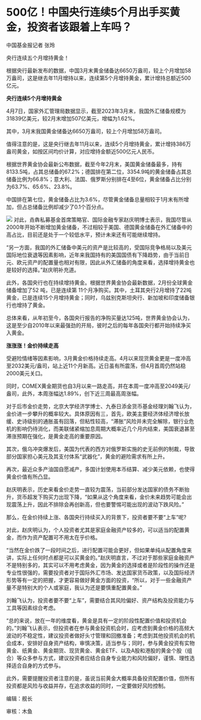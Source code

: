 # 500亿！中国央行连续5个月出手买黄金，投资者该跟着上车吗？

中国基金报记者 张玲

央行连续五个月增持黄金！

根据央行最新发布的数据，中国3月末黄金储备达6650万盎司，较上个月增加58万盎司，这是继去年11月增持以来，连续第5个月增持黄金，累计增持总额近500亿元。

**央行连续5个月增持黄金**

4月7日，国家外汇管理局数据显示，截至2023年3月末，我国外汇储备规模为31839亿美元，较2月末增加507亿美元，增幅为1.62%。

其中，3月末我国黄金储备达6650万盎司，较上个月增加58万盎司。

值得注意的是，这是央行继去年11月以来，连续5个月增持黄金，累计增持386万盎司黄金，如按区间均价计算，对应增持金额近500亿元人民币。

根据世界黄金协会最新公布数据，截至今年2月末，美国黄金储备最多，持有8133.5吨，占其总储备的67.2%；德国排在第二位，3354.9吨的黄金储备占其总储备比例为66.8%；意大利、法国、俄罗斯分别排在4至6位，黄金储备占比分别为63.7%、65.6%、23.8%。

中国排在第七位，黄金储备占比为3.6%，尽管黄金储备总量相较于1月末有所增加，但占总储备比例却减少了0.1个百分点。

![](https://inews.gtimg.com/newsapp_bt/0/15773162220/1000)
对此，垚犇私募基金首席策略官、国际金融专家赵庆明博士表示，我国尽管从2000年开始不断增加黄金储备，不过相较于美国、德国黄金储备在外汇储备中的高占比，目前还是处于一个较低水平，预计未来还有可能继续增持。

“另一方面，我国的外汇储备中美元的资产是比较高的，受国际竞争格局以及美元国际地位衰退等因素影响，近年来我国持有的美国国债有下降趋势，由于当前日元、欧元资产的配置量也相对有限，因此从外汇储备的角度来看，选择增持黄金也是较好的选择。”赵庆明补充道。

此外，各国央行也在持续增持黄金。根据世界黄金协会最新数据，2月份全球黄金储备增加了52 吨，已是连续第
11个月净购买。其中，土耳其央行2月增持了22吨黄金，已是连续15个月增持黄金；同时，乌兹别克斯坦央行、新加坡和印度储备银行也增持了黄金。

总体来看，从年初至今，各国央行报告的净购买量达125吨，世界黄金协会认为，这是至少自2010年以来最强劲的开局，彼时之后的每年各国央行都开始持续净买入黄金。

**涨涨涨！金价持续走高**

受避险情绪等因素影响，3月黄金价格持续走高。4月以来现货黄金更是一度冲高至2032美元/盎司，站上近11个月新高。近日虽有所震荡，但4月首周仍然站稳2000美元关口。

同时，COMEX黄金期货也自3月以来一路走高，并在本周一度冲高至2049美元/盎司，此外，本周涨幅达1.89%，创下近三周最高周涨幅。

对于后市金价走势，北京大学经济学博士、九泰日添金货币基金经理刘翰飞认为，金价进一步攀升的概率较大。具体原因有三，首先，欧美主要经济体经济增长放缓、史诗级别的通胀虽有回落，但粘性较高，“滞胀”风险并未完全解除，银行业危机的影响仍待消化，而美联储紧缩加息周期大概率近几个月内结束，美国衰退甚至滞涨预期在强化，是黄金走高的重要原因。

其次，俄乌冲突爆发后，美国为代表的西方对俄罗斯实施的史无前例的制裁，导致部分国家担心美元及其支付体系“武器化”，黄金的避险需求有所上升。

再次，最近众多产油国自愿减产，多国计划使用本币结算、减少美元依赖，也使得黄金价值有所凸显。

赵庆明表示，历史来看金价走势一直较为震荡，当前部分发达国家的债务不断抬升，货币超发下购买力出现下降，“如果从这个角度来看，金价未来趋势可能会出现震荡上升，因此不排除会再创新高，但也要警惕可能出现的波动下跌风险。”

那么，在金价持续上涨、各国央行持续买入的背景下，投资者要不要“上车”呢?

对此，赵庆明认为，个人投资者尤其是家庭金融资产较多的，可以适当的配置黄金，而作为资产配置可不用太在乎价格。

“当然在金价跌了一段时间之后，进行配置可能会更好，但如果单纯从配置角度来讲，实际上任何时点都是可以买黄金的。”赵庆明直言，不过对于那些家庭金融资产不是特别多的，其实可以不用考虑黄金，因为黄金的选择或者是阶段性的操作还是专业性很强的，需要投资者对于国际外汇市场、发达国家货币政策，以及国际经济形势等有一定的把握，才更容易做好黄金方面的投资，“所以，对于一些金融资产量不是特别大的个人或家庭，我认为还是要慎重配置黄金。”

刘翰飞认为，投资者要不要“上车”，需要结合其风险偏好、资产结构及投资能力与工具等因素综合考虑。

“总的来说，放在一年的维度看，黄金是具有一定的阶段性配置价值和投资机会的。”刘翰飞认表示，但投资者在参与黄金投资机会时，应考虑到黄金价格的高频大波动的不稳定性，建议投资者做好头寸管理和回撤准备；考虑到其他投资机会的机会成本，安排好自身资产结构，审慎决策，适当参与；同时，参与黄金投资有实物黄金、纸黄金、黄金期货、现货黄金、黄金ETF、以及A股和港股的黄金个股（组合）等众多参与方式，建议投资者应结合自身专业能力和风险偏好，谨慎、理性选择适合自身的方式参与。

此外，需要提醒投资者注意的是，虽说当前黄金大概率具备投资配置价值，但所有投资都是风险与收益并存，在追求收益的同时，一定要做好风险控制。

编辑：舰长

审核：木鱼

